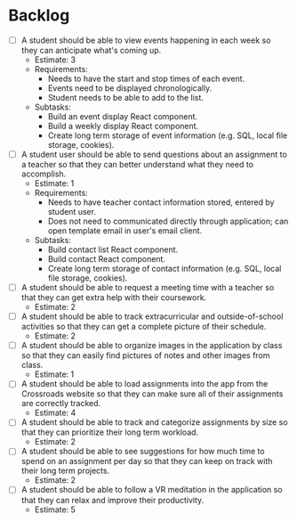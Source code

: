 # Backlog

- [ ] A student should be able to view events happening in each week so they can anticipate what's coming up.
  - Estimate: 3
  - Requirements:
    - Needs to have the start and stop times of each event.
    - Events need to be displayed chronologically.
    - Student needs to be able to add to the list.
  - Subtasks:
    - Build an event display React component.
    - Build a weekly display React component.
    - Create long term storage of event information (e.g. SQL, local file storage, cookies).
- [ ] A student user should be able to send questions about an assignment to a teacher so that they can better understand what they need to accomplish.
  - Estimate: 1
  - Requirements:
    - Needs to have teacher contact information stored, entered by student user.
    - Does not need to communicated directly through application; can open template email in user's email client.
  - Subtasks:
    - Build contact list React component.
    - Build contact React component.
    - Create long term storage of contact information (e.g. SQL, local file storage, cookies).
- [ ] A student should be able to request a meeting time with a teacher so that they can get extra help with their coursework.
  - Estimate: 2
- [ ] A student should be able to track extracurricular and outside-of-school activities so that they can get a complete picture of their schedule.
  - Estimate: 2
- [ ] A student should be able to organize images in the application by class so that they can easily find pictures of notes and other images from class.
  - Estimate: 1
- [ ] A student should be able to load assignments into the app from the Crossroads website so that they can make sure all of their assignments are correctly tracked.
  - Estimate: 4
- [ ] A student should be able to track and categorize assignments by size so that they can prioritize their long term workload.
  - Estimate: 2
- [ ] A student should be able to see suggestions for how much time to spend on an assignment per day so that they can keep on track with their long term projects.
  - Estimate: 2
- [ ] A student should be able to follow a VR meditation in the application so that they can relax and improve their productivity.
  - Estimate: 5
